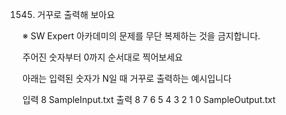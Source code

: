 1545. 거꾸로 출력해 보아요

※ SW Expert 아카데미의 문제를 무단 복제하는 것을 금지합니다.


주어진 숫자부터 0까지 순서대로 찍어보세요

아래는 입력된 숫자가 N일 때 거꾸로 출력하는 예시입니다



 

입력
8
SampleInput.txt
출력
8 7 6 5 4 3 2 1 0
SampleOutput.txt
